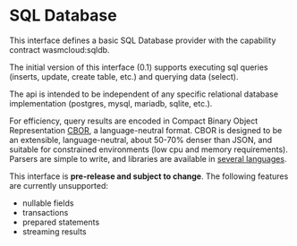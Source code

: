 # SQL Database

This interface defines a basic SQL Database 
provider with the capability contract wasmcloud:sqldb.

The initial version of this interface (0.1) supports
executing sql queries (inserts, update, create table, etc.)
and querying data (select).

The api is intended to be independent of any specific relational database implementation
(postgres, mysql, mariadb, sqlite, etc.).

For efficiency, query results are encoded in Compact Binary Object
Representation [CBOR](https://cbor.io), a language-neutral format.
CBOR is designed to be an extensible,  language-neutral,
about 50-70% denser than JSON, and suitable for constrained
environments (low cpu and memory requirements). Parsers are simple to
write, and libraries are available in [several languages](https://cbor.io/impls.html).

This interface is **pre-release and subject to change**.
The following features are currently unsupported:
- nullable fields
- transactions
- prepared statements
- streaming results
 